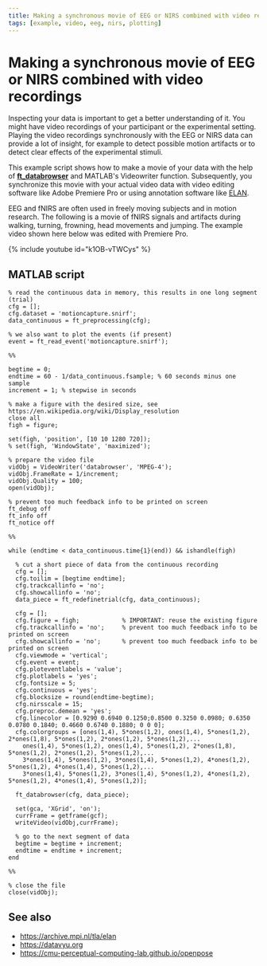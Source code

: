 ```yaml
---
title: Making a synchronous movie of EEG or NIRS combined with video recordings
tags: [example, video, eeg, nirs, plotting]
---
```


# Making a synchronous movie of EEG or NIRS combined with video recordings

Inspecting your data is important to get a better understanding of it. You might have video recordings of your participant or the experimental setting. Playing the video recordings synchronously with the EEG or NIRS data can provide a lot of insight, for example to detect possible motion artifacts or to detect clear effects of the experimental stimuli.
 
This example script shows how to make a movie of your data with the help of **[ft_databrowser](/reference/ft_databrowser)** and MATLAB's Videowriter function. Subsequently, you synchronize this movie with your actual video data with video editing software like Adobe Premiere Pro or using  annotation software like [ELAN](https://archive.mpi.nl/tla/elan).

EEG and fNIRS are often used in freely moving subjects and in motion research. The following is a movie of fNIRS signals and artifacts during walking, turning, frowning, head movements and jumping. The example video shown here below was edited with Premiere Pro.

{% include youtube id="k1OB-vTWCys" %}

## MATLAB script

```
% read the continuous data in memory, this results in one long segment (trial)
cfg = [];
cfg.dataset = 'motioncapture.snirf';
data_continuous = ft_preprocessing(cfg);

% we also want to plot the events (if present)
event = ft_read_event('motioncapture.snirf');

%%

begtime = 0;
endtime = 60 - 1/data_continuous.fsample; % 60 seconds minus one sample
increment = 1; % stepwise in seconds

% make a figure with the desired size, see https://en.wikipedia.org/wiki/Display_resolution
close all
figh = figure;

set(figh, 'position', [10 10 1280 720]);
% set(figh, 'WindowState', 'maximized');

% prepare the video file
vidObj = VideoWriter('databrowser', 'MPEG-4');
vidObj.FrameRate = 1/increment;
vidObj.Quality = 100;
open(vidObj);

% prevent too much feedback info to be printed on screen
ft_debug off
ft_info off
ft_notice off

%%

while (endtime < data_continuous.time{1}(end)) && ishandle(figh)
  
  % cut a short piece of data from the continuous recording
  cfg = [];
  cfg.toilim = [begtime endtime];
  cfg.trackcallinfo = 'no';
  cfg.showcallinfo = 'no';
  data_piece = ft_redefinetrial(cfg, data_continuous);
  
  cfg = [];
  cfg.figure = figh;            % IMPORTANT: reuse the existing figure
  cfg.trackcallinfo = 'no';     % prevent too much feedback info to be printed on screen
  cfg.showcallinfo = 'no';      % prevent too much feedback info to be printed on screen
  cfg.viewmode = 'vertical';
  cfg.event = event;
  cfg.ploteventlabels = 'value';
  cfg.plotlabels = 'yes';
  cfg.fontsize = 5;
  cfg.continuous = 'yes';
  cfg.blocksize = round(endtime-begtime);
  cfg.nirsscale = 15;
  cfg.preproc.demean = 'yes';
  cfg.linecolor = [0.9290 0.6940 0.1250;0.8500 0.3250 0.0980; 0.6350 0.0780 0.1840; 0.4660 0.6740 0.1880; 0 0 0];
  cfg.colorgroups = [ones(1,4), 5*ones(1,2), ones(1,4), 5*ones(1,2), 2*ones(1,8), 5*ones(1,2), 2*ones(1,2), 5*ones(1,2),...
    ones(1,4), 5*ones(1,2), ones(1,4), 5*ones(1,2), 2*ones(1,8), 5*ones(1,2), 2*ones(1,2), 5*ones(1,2),...
    3*ones(1,4), 5*ones(1,2), 3*ones(1,4), 5*ones(1,2), 4*ones(1,2), 5*ones(1,2), 4*ones(1,4), 5*ones(1,2),...
    3*ones(1,4), 5*ones(1,2), 3*ones(1,4), 5*ones(1,2), 4*ones(1,2), 5*ones(1,2), 4*ones(1,4), 5*ones(1,2)];

  ft_databrowser(cfg, data_piece);
  
  set(gca, 'XGrid', 'on');
  currFrame = getframe(gcf);
  writeVideo(vidObj,currFrame);

  % go to the next segment of data
  begtime = begtime + increment;
  endtime = endtime + increment;
end

%%

% close the file
close(vidObj);
```

## See also

- <https://archive.mpi.nl/tla/elan>
- <https://datavyu.org>
- <https://cmu-perceptual-computing-lab.github.io/openpose>
